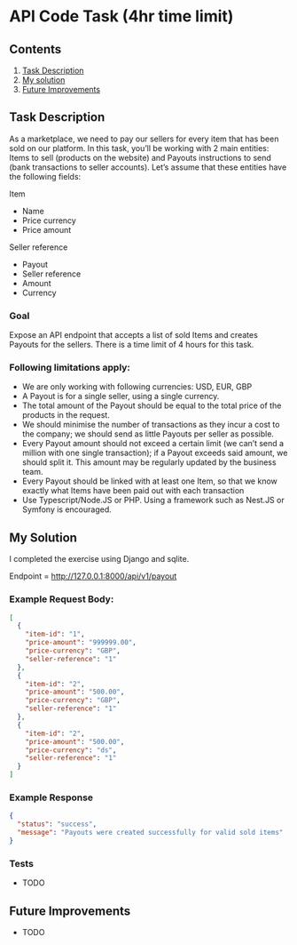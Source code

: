 # API Code Task (4hr time limit)

## Contents

1. [Task Description](#task-description)
2. [My solution](#my-solution)
3. [Future Improvements](#future-improvements)

## Task Description

As a marketplace, we need to pay our sellers for every item that has been sold on our platform. In this task, you’ll be
working with 2 main entities: Items to sell (products on the website) and Payouts instructions to send (bank
transactions to seller accounts). Let’s assume that these entities have the following fields:

Item

- Name
- Price currency
- Price amount

Seller reference

- Payout
- Seller reference
- Amount
- Currency

### Goal

Expose an API endpoint that accepts a list of sold Items and creates Payouts for the sellers. There is a time limit of 4
hours for this task.

### Following limitations apply:

- We are only working with following currencies: USD, EUR, GBP
- A Payout is for a single seller, using a single currency.
- The total amount of the Payout should be equal to the total price of the products in the request.
- We should minimise the number of transactions as they incur a cost to the company; we should send as little Payouts
  per seller as possible.
- Every Payout amount should not exceed a certain limit (we can’t send a million with one single transaction); if a
  Payout exceeds said amount, we should split it. This amount may be regularly updated by the business team.
- Every Payout should be linked with at least one Item, so that we know exactly what Items have been paid out with each
  transaction
- Use Typescript/Node.JS or PHP. Using a framework such as Nest.JS or Symfony is encouraged.

## My Solution

I completed the exercise using Django and sqlite.

Endpoint = http://127.0.0.1:8000/api/v1/payout

### Example Request Body:

```json
[
  {
    "item-id": "1",
    "price-amount": "999999.00",
    "price-currency": "GBP",
    "seller-reference": "1"
  },
  {
    "item-id": "2",
    "price-amount": "500.00",
    "price-currency": "GBP",
    "seller-reference": "1"
  },
  {
    "item-id": "2",
    "price-amount": "500.00",
    "price-currency": "ds",
    "seller-reference": "1"
  }
]
```

### Example Response

```json
{
  "status": "success",
  "message": "Payouts were created successfully for valid sold items"
}
```

### Tests

- TODO

## Future Improvements

- TODO
